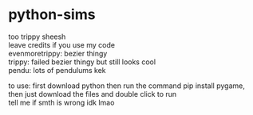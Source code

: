 # python-sims
too trippy sheesh  
leave credits if you use my code  
evenmoretrippy: bezier thingy  
trippy: failed bezier thingy but still looks cool   
pendu: lots of pendulums kek   
   
to use: first download python then run the command pip install pygame, then just download the files and double click to run   
tell me if smth is wrong idk lmao
